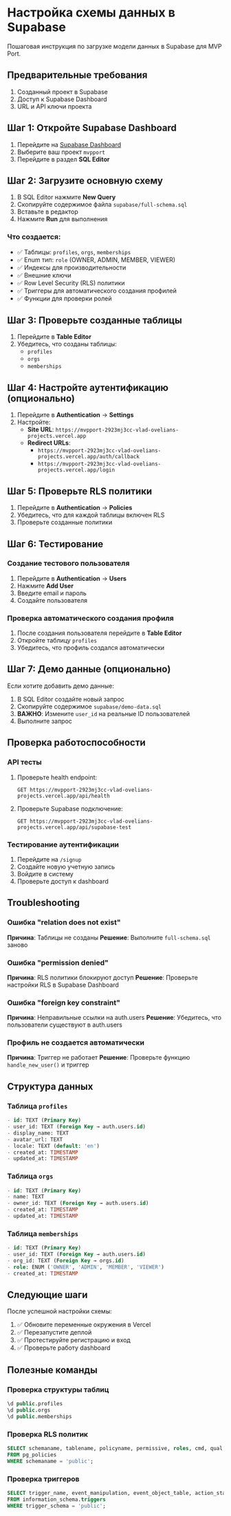 # Настройка схемы данных в Supabase

Пошаговая инструкция по загрузке модели данных в Supabase для MVP Port.

## Предварительные требования

1. Созданный проект в Supabase
2. Доступ к Supabase Dashboard
3. URL и API ключи проекта

## Шаг 1: Откройте Supabase Dashboard

1. Перейдите на [Supabase Dashboard](https://supabase.com/dashboard)
2. Выберите ваш проект `mvpport`
3. Перейдите в раздел **SQL Editor**

## Шаг 2: Загрузите основную схему

1. В SQL Editor нажмите **New Query**
2. Скопируйте содержимое файла `supabase/full-schema.sql`
3. Вставьте в редактор
4. Нажмите **Run** для выполнения

### Что создается:

- ✅ Таблицы: `profiles`, `orgs`, `memberships`
- ✅ Enum тип: `role` (OWNER, ADMIN, MEMBER, VIEWER)
- ✅ Индексы для производительности
- ✅ Внешние ключи
- ✅ Row Level Security (RLS) политики
- ✅ Триггеры для автоматического создания профилей
- ✅ Функции для проверки ролей

## Шаг 3: Проверьте созданные таблицы

1. Перейдите в **Table Editor**
2. Убедитесь, что созданы таблицы:
   - `profiles`
   - `orgs`
   - `memberships`

## Шаг 4: Настройте аутентификацию (опционально)

1. Перейдите в **Authentication** → **Settings**
2. Настройте:
   - **Site URL**: `https://mvpport-2923mj3cc-vlad-ovelians-projects.vercel.app`
   - **Redirect URLs**:
     - `https://mvpport-2923mj3cc-vlad-ovelians-projects.vercel.app/auth/callback`
     - `https://mvpport-2923mj3cc-vlad-ovelians-projects.vercel.app/login`

## Шаг 5: Проверьте RLS политики

1. Перейдите в **Authentication** → **Policies**
2. Убедитесь, что для каждой таблицы включен RLS
3. Проверьте созданные политики

## Шаг 6: Тестирование

### Создание тестового пользователя

1. Перейдите в **Authentication** → **Users**
2. Нажмите **Add User**
3. Введите email и пароль
4. Создайте пользователя

### Проверка автоматического создания профиля

1. После создания пользователя перейдите в **Table Editor**
2. Откройте таблицу `profiles`
3. Убедитесь, что профиль создался автоматически

## Шаг 7: Демо данные (опционально)

Если хотите добавить демо данные:

1. В SQL Editor создайте новый запрос
2. Скопируйте содержимое `supabase/demo-data.sql`
3. **ВАЖНО**: Измените `user_id` на реальные ID пользователей
4. Выполните запрос

## Проверка работоспособности

### API тесты

1. Проверьте health endpoint:

   ```
   GET https://mvpport-2923mj3cc-vlad-ovelians-projects.vercel.app/api/health
   ```

2. Проверьте Supabase подключение:
   ```
   GET https://mvpport-2923mj3cc-vlad-ovelians-projects.vercel.app/api/supabase-test
   ```

### Тестирование аутентификации

1. Перейдите на `/signup`
2. Создайте новую учетную запись
3. Войдите в систему
4. Проверьте доступ к dashboard

## Troubleshooting

### Ошибка "relation does not exist"

**Причина**: Таблицы не созданы
**Решение**: Выполните `full-schema.sql` заново

### Ошибка "permission denied"

**Причина**: RLS политики блокируют доступ
**Решение**: Проверьте настройки RLS в Supabase Dashboard

### Ошибка "foreign key constraint"

**Причина**: Неправильные ссылки на auth.users
**Решение**: Убедитесь, что пользователи существуют в auth.users

### Профиль не создается автоматически

**Причина**: Триггер не работает
**Решение**: Проверьте функцию `handle_new_user()` и триггер

## Структура данных

### Таблица `profiles`

```sql
- id: TEXT (Primary Key)
- user_id: TEXT (Foreign Key → auth.users.id)
- display_name: TEXT
- avatar_url: TEXT
- locale: TEXT (default: 'en')
- created_at: TIMESTAMP
- updated_at: TIMESTAMP
```

### Таблица `orgs`

```sql
- id: TEXT (Primary Key)
- name: TEXT
- owner_id: TEXT (Foreign Key → auth.users.id)
- created_at: TIMESTAMP
- updated_at: TIMESTAMP
```

### Таблица `memberships`

```sql
- id: TEXT (Primary Key)
- user_id: TEXT (Foreign Key → auth.users.id)
- org_id: TEXT (Foreign Key → orgs.id)
- role: ENUM ('OWNER', 'ADMIN', 'MEMBER', 'VIEWER')
- created_at: TIMESTAMP
```

## Следующие шаги

После успешной настройки схемы:

1. ✅ Обновите переменные окружения в Vercel
2. ✅ Перезапустите деплой
3. ✅ Протестируйте регистрацию и вход
4. ✅ Проверьте работу dashboard

## Полезные команды

### Проверка структуры таблиц

```sql
\d public.profiles
\d public.orgs
\d public.memberships
```

### Проверка RLS политик

```sql
SELECT schemaname, tablename, policyname, permissive, roles, cmd, qual
FROM pg_policies
WHERE schemaname = 'public';
```

### Проверка триггеров

```sql
SELECT trigger_name, event_manipulation, event_object_table, action_statement
FROM information_schema.triggers
WHERE trigger_schema = 'public';
```
